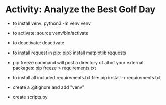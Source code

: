 # Activity: Analyze the Best Golf Day

- to install venv: python3 -m venv venv
- to activate: source venv/bin/activate
- to deactivate: deactivate
- to install request in pip: pip3 install matplotlib requests
- pip freeze command will post a directory of all of your external packages: pip freeze > requirements.txt
- to install all included requirements.txt file: pip install -r requirements.txt

- create a .gitignore and add "venv"
- create scripts.py
